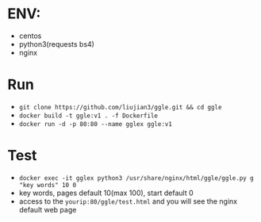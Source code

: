 # ENV:
   - centos
   - python3(requests bs4)
   - nginx

# Run
- ```git clone https://github.com/liujian3/ggle.git && cd ggle```
- ```docker build -t ggle:v1 . -f Dockerfile```
- ```docker run -d -p 80:80 --name gglex ggle:v1```

# Test
- ```docker exec -it gglex python3 /usr/share/nginx/html/ggle/ggle.py g "key words" 10 0```
- key words, pages default 10(max 100), start default 0
- access to the ```yourip:80/ggle/test.html``` and you will see the nginx default web page
